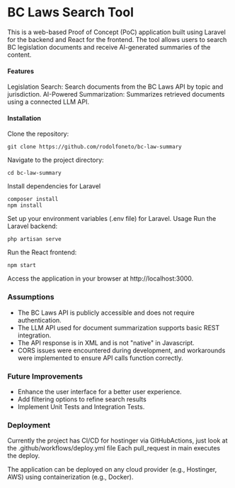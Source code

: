 # BC Laws Search Tool

This is a web-based Proof of Concept (PoC) application built using Laravel for the backend and React for the frontend. The tool allows users to search BC legislation documents and receive AI-generated summaries of the content.

#### Features

Legislation Search: Search documents from the BC Laws API by topic and jurisdiction.
AI-Powered Summarization: Summarizes retrieved documents using a connected LLM API.

#### Installation

Clone the repository:

```
git clone https://github.com/rodolfoneto/bc-law-summary
```

Navigate to the project directory:

```
cd bc-law-summary
```

Install dependencies for Laravel

```
composer install
npm install
```

Set up your environment variables (.env file) for Laravel.
Usage
Run the Laravel backend:
```
php artisan serve
````

Run the React frontend:
```
npm start
```

Access the application in your browser at http://localhost:3000.

### Assumptions

-   The BC Laws API is publicly accessible and does not require authentication.
-   The LLM API used for document summarization supports basic REST integration.
-   The API response is in XML and is not "native" in Javascript.
-   CORS issues were encountered during development, and workarounds were implemented to ensure API calls function correctly.

### Future Improvements

-   Enhance the user interface for a better user experience.
-   Add filtering options to refine search results
-   Implement Unit Tests and Integration Tests.

### Deployment

Currently the project has CI/CD for hostinger via GitHubActions, just look at the .github/workflows/deploy.yml file
Each pull_request in main executes the deploy.

The application can be deployed on any cloud provider (e.g., Hostinger, AWS) using containerization (e.g., Docker).
